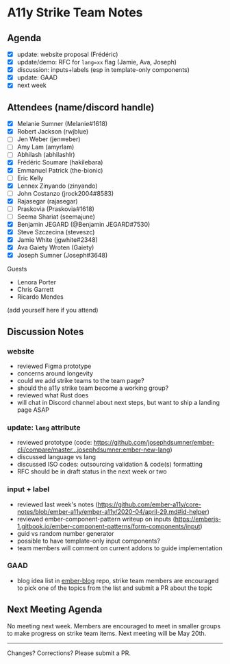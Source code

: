 
# A11y Strike Team Notes

## Agenda

- [x] update: website proposal (Frédéric)
- [x] update/demo: RFC for `lang=xx` flag (Jamie, Ava, Joseph)
- [x] discussion: inputs+labels (esp in template-only components)
- [x] update: GAAD
- [x] next week

## Attendees (name/discord handle)

- [x] Melanie Sumner (Melanie#1618)
- [x] Robert Jackson (rwjblue)
- [ ] Jen Weber	(jenweber)
- [ ] Amy Lam (amyrlam) 
- [ ] Abhilash (abhilashlr)
- [x] Frédéric Soumare	(hakilebara)
- [x] Emmanuel Patrick	(the-bionic)
- [ ] Eric Kelly
- [x] Lennex Zinyando	(zinyando)
- [ ] John Costanzo	(jrock2004#8583)
- [x] Rajasegar	(rajasegar)
- [ ] Praskovia	(Praskovia#1618)
- [ ] Seema Shariat	(seemajune)
- [x] Benjamin JEGARD	(@Benjamin JEGARD#7530) 
- [x] Steve Szczecina	(steveszc)
- [x] Jamie White	(jgwhite#2348)
- [x] Ava Gaiety Wroten (Gaiety) 
- [x] Joseph Sumner	(Joseph#3648)

Guests
- Lenora Porter
- Chris Garrett
- Ricardo Mendes

(add yourself here if you attend)

## Discussion Notes

### website
- reviewed Figma prototype
- concerns around longevity
- could we add strike teams to the team page? 
- should the a11y strike team become a working group? 
- reviewed what Rust does
- will chat in Discord channel about next steps, but want to ship a landing page ASAP

### update: `lang` attribute

- reviewed prototype (code: https://github.com/josephdsumner/ember-cli/compare/master...josephdsumner:ember-new-lang)
- discussed language vs lang
- discussed ISO codes: outsourcing validation & code(s) formatting
- RFC should be in draft status in the next week or two

### input + label
- reviewed last week's notes (https://github.com/ember-a11y/core-notes/blob/ember-a11y/ember-a11y/2020-04/april-29.md#id-helper)
- reviewed ember-component-pattern writeup on inputs (https://emberjs-1.gitbook.io/ember-component-patterns/form-components/input)
- guid vs random number generator
- possible to have template-only input components? 
- team members will comment on current addons to guide implementation

### GAAD
- blog idea list in [ember-blog]() repo, strike team members are encouraged to pick one of the topics from the list and submit a PR about the topic

## Next Meeting Agenda
No meeting next week. Members are encouraged to meet in smaller groups to make progress on strike team items. Next meeting will be May 20th.

------------------------------------------------
Changes? Corrections? Please submit a PR. 
